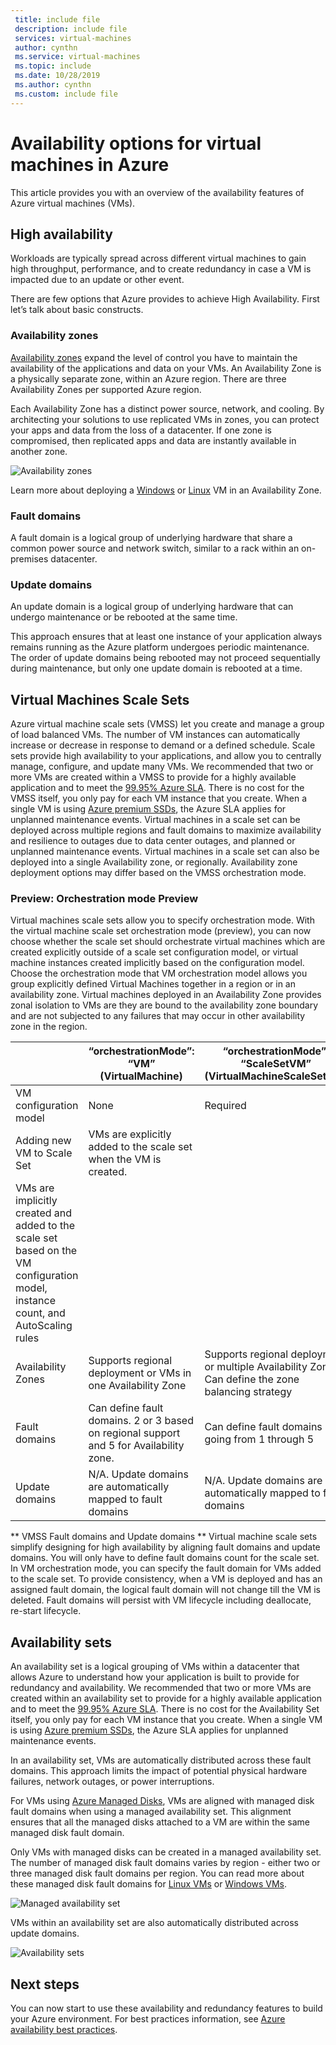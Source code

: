 ```yaml
---
 title: include file
 description: include file
 services: virtual-machines
 author: cynthn
 ms.service: virtual-machines
 ms.topic: include
 ms.date: 10/28/2019
 ms.author: cynthn
 ms.custom: include file
---
```


# Availability options for virtual machines in Azure
This article provides you with an overview of the availability features of Azure virtual machines (VMs).

## High availability

Workloads are typically spread across different virtual machines to gain high throughput, performance, and to create redundancy in case a VM is impacted due to an update or other event. 

There are few options that Azure provides to achieve High Availability. First let’s talk about basic constructs. 

### Availability zones

[Availability zones](../articles/availability-zones/az-overview.md) expand the level of control you have to maintain the availability of the applications and data on your VMs. An Availability Zone is a physically separate zone, within an Azure region. There are three Availability Zones per supported Azure region. 

Each Availability Zone has a distinct power source, network, and cooling. By architecting your solutions to use replicated VMs in zones, you can protect your apps and data from the loss of a datacenter. If one zone is compromised, then replicated apps and data are instantly available in another zone. 

![Availability zones](./media/virtual-machines-common-regions-and-availability/three-zones-per-region.png)

Learn more about deploying a [Windows](../articles/virtual-machines/windows/create-powershell-availability-zone.md) or [Linux](../articles/virtual-machines/linux/create-cli-availability-zone.md) VM in an Availability Zone.


### Fault domains

A fault domain is a logical group of underlying hardware that share a common power source and network switch, similar to a rack within an on-premises datacenter. 

### Update domains

An update domain is a logical group of underlying hardware that can undergo maintenance or be rebooted at the same time. 

This approach ensures that at least one instance of your application always remains running as the Azure platform undergoes periodic maintenance. The order of update domains being rebooted may not proceed sequentially during maintenance, but only one update domain is rebooted at a time.


## Virtual Machines Scale Sets 

Azure virtual machine scale sets (VMSS) let you create and manage a group of load balanced VMs. The number of VM instances can automatically increase or decrease in response to demand or a defined schedule. Scale sets provide high availability to your applications, and allow you to centrally manage, configure, and update many VMs. We recommended that two or more VMs are created within a VMSS to provide for a highly available application and to meet the [99.95% Azure SLA](https://azure.microsoft.com/support/legal/sla/virtual-machines/). There is no cost for the VMSS itself, you only pay for each VM instance that you create. When a single VM is using [Azure premium SSDs](https://docs.microsoft.com/azure/virtual-machines/windows/disks-types#premium-ssd), the Azure SLA applies for unplanned maintenance events. Virtual machines in a scale set can be deployed across multiple regions and fault domains to maximize availability and resilience to outages due to data center outages, and planned or unplanned maintenance events. Virtual machines in a scale set can also be deployed into a single Availability zone, or regionally. Availability zone deployment options may differ based on the VMSS orchestration mode.

### Preview: Orchestration mode Preview
Virtual machines scale sets allow you to specify orchestration mode.  With the virtual machine scale set orchestration mode (preview), you can now choose whether the scale set should orchestrate virtual machines which are created explicitly outside of a scale set configuration model, or virtual machine instances created implicitly based on the configuration model. Choose the orchestration mode that VM orchestration model allows you group explicitly defined Virtual Machines together in a region or in an availability zone. Virtual machines deployed in an Availability Zone provides zonal isolation to VMs are they are bound to the availability zone boundary and are not subjected to any failures that may occur in other availability zone in the region. 

|   | “orchestrationMode”: “VM” (VirtualMachine)| “orchestrationMode”: “ScaleSetVM” (VirtualMachineScaleSetVM) |
|----|----|----|
| VM configuration model| None| Required |
| Adding new VM to Scale Set| VMs are explicitly added to the scale set when the VM is created. |
| VMs are implicitly created and added to the scale set based on the VM configuration model, instance count, and AutoScaling rules
| Availability Zones| Supports regional deployment or VMs in one Availability Zone| Supports regional deployment or multiple Availability Zones; Can define the zone balancing strategy |
| Fault domains| Can define fault domains. 2 or 3 based on regional support and 5 for Availability zone.| Can define fault domains going from 1 through 5 |
| Update domains| N/A. Update domains are automatically mapped to fault domains| N/A. Update domains are automatically mapped to fault domains |

** VMSS Fault domains and Update domains **
Virtual machine scale sets simplify designing for high availability by aligning fault domains and update domains. You will only have to define fault domains count for the scale set. In VM orchestration mode, you can specify the fault domain for VMs added to the scale set.
To provide consistency, when a VM is deployed and has an assigned fault domain, the logical fault domain will not change till the VM is deleted. Fault domains will persist with VM lifecycle including deallocate, re-start lifecycle.


## Availability sets
An availability set is a logical grouping of VMs within a datacenter that allows Azure to understand how your application is built to provide for redundancy and availability. We recommended that two or more VMs are created within an availability set to provide for a highly available application and to meet the [99.95% Azure SLA](https://azure.microsoft.com/support/legal/sla/virtual-machines/). There is no cost for the Availability Set itself, you only pay for each VM instance that you create. When a single VM is using [Azure premium SSDs](../articles/virtual-machines/windows/disks-types.md#premium-ssd), the Azure SLA applies for unplanned maintenance events.

In an availability set, VMs are automatically distributed across these fault domains. This approach limits the impact of potential physical hardware failures, network outages, or power interruptions.

For VMs using [Azure Managed Disks](../articles/virtual-machines/windows/faq-for-disks.md), VMs are aligned with managed disk fault domains when using a managed availability set. This alignment ensures that all the managed disks attached to a VM are within the same managed disk fault domain. 

Only VMs with managed disks can be created in a managed availability set. The number of managed disk fault domains varies by region - either two or three managed disk fault domains per region. You can read more about these managed disk fault domains for [Linux VMs](../articles/virtual-machines/linux/manage-availability.md?#use-managed-disks-for-vms-in-an-availability-set) or [Windows VMs](../articles/virtual-machines/windows/manage-availability.md?#use-managed-disks-for-vms-in-an-availability-set).

![Managed availability set](./media/virtual-machines-common-manage-availability/md-fd-updated.png)


VMs within an availability set are also automatically distributed across update domains. 

![Availability sets](./media/virtual-machines-common-manage-availability/ud-fd-configuration.png)

## Next steps
You can now start to use these availability and redundancy features to build your Azure environment. For best practices information, see [Azure availability best practices](../articles/best-practices-availability-checklist.md).

